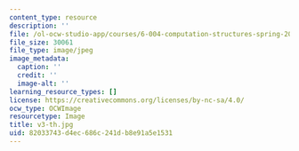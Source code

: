 ```yaml
---
content_type: resource
description: ''
file: /ol-ocw-studio-app/courses/6-004-computation-structures-spring-2017/82033743d4ec686c241db8e91a5e1531_v3-th.jpg
file_size: 30061
file_type: image/jpeg
image_metadata:
  caption: ''
  credit: ''
  image-alt: ''
learning_resource_types: []
license: https://creativecommons.org/licenses/by-nc-sa/4.0/
ocw_type: OCWImage
resourcetype: Image
title: v3-th.jpg
uid: 82033743-d4ec-686c-241d-b8e91a5e1531
---
```

